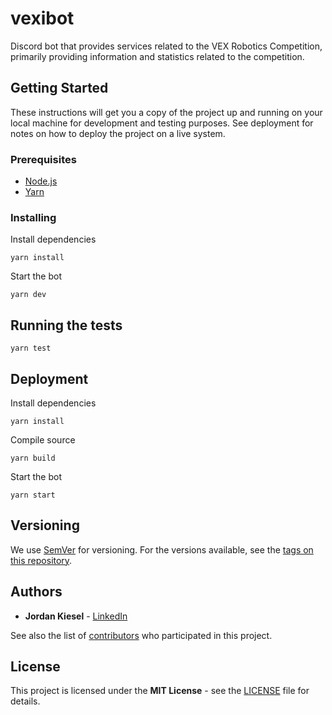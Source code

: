 # vexibot

Discord bot that provides services related to the VEX Robotics Competition, primarily providing information and statistics related to the competition.

## Getting Started

These instructions will get you a copy of the project up and running on your local machine for development and testing purposes. See deployment for notes on how to deploy the project on a live system.

### Prerequisites

- [Node.js](https://nodejs.org/)
- [Yarn](https://yarnpkg.com/)

### Installing

Install dependencies

```sh-session
yarn install
```

Start the bot

```sh-session
yarn dev
```

## Running the tests

```sh-session
yarn test
```

## Deployment

Install dependencies

```sh-session
yarn install
```

Compile source

```sh-session
yarn build
```

Start the bot

```sh-session
yarn start
```

## Versioning

We use [SemVer](https://semver.org/) for versioning. For the versions available, see the [tags on this repository](https://github.com/jtkiesel/vexibot/tags).

## Authors

- **Jordan Kiesel** - [LinkedIn](https://www.linkedin.com/in/jtkiesel/)

See also the list of [contributors](https://github.com/jtkiesel/vexibot/contributors) who participated in this project.

## License

This project is licensed under the **MIT License** - see the [LICENSE](LICENSE) file for details.
